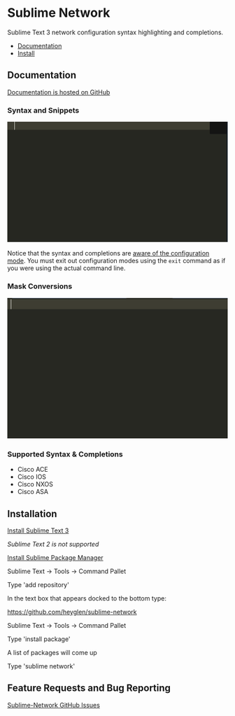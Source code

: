 # Sublime Network

Sublime Text 3 network configuration syntax highlighting and completions.

 * [Documentation](#documentation)
 * [Install](#installation)

## Documentation

[Documentation is hosted on GitHub](https://github.com/heyglen/sublime-network/blob/master/README.md)

### Syntax and Snippets
![Cisco IOS Demo](/docs/img/cisco_ios_demo.gif)

Notice that the syntax and completions are [aware of the configuration mode](docs/configuration_modes.md). You must exit out configuration modes using the `exit` command as if you were using the actual command line.

### Mask Conversions
![Mask Conversions Demo](/docs/img/mask_conversions_demo.gif)

### Supported Syntax & Completions
 * Cisco ACE
 * Cisco IOS
 * Cisco NXOS
 * Cisco ASA

## Installation

[Install Sublime Text 3](http://www.sublimetext.com/3)

*Sublime Text 2 is not supported*

[Install Sublime Package Manager](https://sublime.wbond.net/installation)

Sublime Text -> Tools -> Command Pallet

Type 'add repository'

In the text box that appears docked to the bottom type:

https://github.com/heyglen/sublime-network

Sublime Text -> Tools -> Command Pallet

Type 'install package<enter>'

A list of packages will come up

Type 'sublime network<enter>'

## Feature Requests and Bug Reporting

[Sublime-Network GitHub Issues](https://github.com/heyglen/sublime-network/issues)
